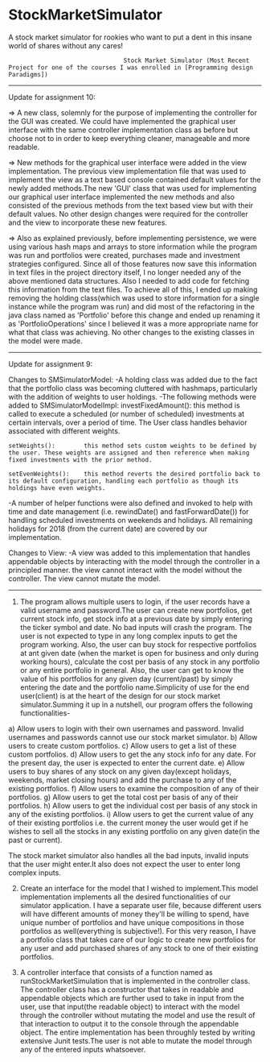 # StockMarketSimulator
A stock market simulator for rookies who want to put a dent in this insane world of shares without any cares!



									Stock Market Simulator (Most Recent Project for one of the courses I was enrolled in [Programming design Paradigms])


---------------------------------------------------------------------------------------------------------------------------------------------------------------------------------------------------------------------------------------------------------------------------------
Update for assignment 10:


=> A new class, solemnly for the purpose of implementing the controller for the GUI was created. We could have implemented the graphical user interface with the same controller implementation class as before but choose not to in order to keep everything cleaner, manageable and more readable.

=> New methods for the graphical user interface were added in the view implementation. The previous view implementation file that was used to implement the view as a text based console contained default values for the newly added methods.The new 'GUI' class that was used for implementing our graphical user interface implemented the new methods and also consisted of the previous methods from the text based view but with their default values. No other design changes were required for the controller and the view to incorporate these new features.

=> Also as explained previously, before implementing persistence, we were using various hash maps and arrays to store information while the program was run and portfolios were created, purchases made and investment strategies configured. Since all of those features now save this information in text files in the project directory itself, I no longer needed any of the above mentioned data structures. Also I needed to add code for fetching this information from the text files. To achieve all of this, I ended up making removing the holding class(which was used to store information for a single instance while the program was run) and did most of the refactoring in the java class named as 'Portfolio' before this change and ended up renaming it as 'PortfolioOperations' since I believed it was a more appropriate name for what that class was achieving. No other changes to the existing classes in the model were made.

---------------------------------------------------------------------------------------------------------------------------------------------------------------------------------------------------------------------------------------------------------------------------------
Update for assignment 9:

Changes to SMSimulatorModel:
-A holding class was added due to the fact that the portfolio class was becoming cluttered with hashmaps, particularly with the addition of weights to user holdings.
-The following methods were added to SMSimulatorModelImpl:
 	investFixedAmount(): this method is called to execute a scheduled (or number of scheduled) investments at certain intervals, over a period of time. The User class handles
											 behavior associated with different weights.

	setWeights():        this method sets custom weights to be defined by the user.	These weights are assigned and then reference when making fixed investments with the prior method.

	setEvenWeights():    this method reverts the desired portfolio back to its default configuration, handling each portfolio as though its holdings have even weights.

-A number of helper functions were also defined and invoked to help with time and date management (i.e. rewindDate() and fastForwardDate()) for handling scheduled investments on
 weekends and holidays. All remaining holidays for 2018 (from the current date) are covered by our implementation.

 Changes to View:
 -A view was added to this implementation that handles appendable objects by interacting with the model through the controller in a principled manner. the view cannot interact with the model
 without the controller. The view cannot mutate the model.


---------------------------------------------------------------------------------------------------------------------------------------------------------------------------------------------------------------------------------------------------------------------------------

1) The program allows multiple users to login, if the user records have a valid username and password.The user can create new portfolios, get current stock info, get stock info at a previous date by simply entering the ticker symbol and date. No bad inputs will crash the program. The user is not expected to type in any long complex inputs to get the program working. Also, the user can buy stock for respective portfolios at ant given date (when the market is open for business and only during working hours), calculate the cost per basis of any stock in any portfolio or any entire portfolio in general. Also, the user can get to know the value of his portfolios for any given day (current/past) by simply entering the date and the portfolio name.Simplicity of use for the end user(client) is at the heart of the design for our stock market simulator.Summing it up in a nutshell, our program offers the following functionalities-

a) Allow users to login with their own usernames and password. Invalid usernames and passwords cannot use our stock market simulator.
b) Allow users to create custom portfolios.
c) Allow users to get a list of these custom portfolios.
d) Allow users to get the any stock info for any date. For the present day, the user is expected to enter the current date.
e) Allow users to buy shares of any stock on any given day(except holidays, weekends, market closing hours) and add the purchase to any of the existing portfolios.
f) Allow users to examine the composition of any of their portfolios.
g) Allow users to get the total cost per basis of any of their portfolios.
h) Allow users to get the individual cost per basis of any stock in any of the existing portfolios.
i) Allow users to get the current value of any of their existing portfolios i.e. the current money the user would get if he wishes to sell all the stocks in any existing portfolio on any given date(in the past or current).

The stock market simulator also handles all the bad inputs, invalid inputs that the user might enter.It also does not expect the user to enter long complex inputs.

2)  Create an interface for the model that I wished to implement.This model implementation implements all the desired functionalities of our simulator application. I have a separate user file, because different users will have different amounts of money they'll be willing to spend, have unique number of portfolios and have unique compositions in those portfolios as well(everything is subjective!). For this very reason, I have a portfolio class that takes care of our logic to create new portfolios for any user and add purchased shares of any stock to one of their existing portfolios.

3) A controller interface that consists of a function named as runStockMarketSimulation that is implemented in the controller class. The controller class has a constructor that takes in readable and appendable objects which are further used to take in input from the user, use that input(the readable object) to interact with the model through the controller without mutating the model and use the result of that interaction to output it to the console through the appendable object. The entire implementation has been throughly tested by writing extensive Junit tests.The user is not able to mutate the model through any of the entered inputs whatsoever.

